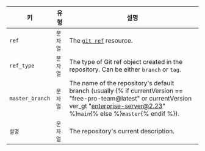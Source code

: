 | 키               | 유형    | 설명                                                                                                                                                                                            |
| --------------- | ----- | --------------------------------------------------------------------------------------------------------------------------------------------------------------------------------------------- |
| `ref`           | `문자열` | The [`git ref`](/v3/git/refs/#get-a-reference) resource.                                                                                                                                      |
| `ref_type`      | `문자열` | The type of Git ref object created in the repository. Can be either `branch` or `tag`.                                                                                                        |
| `master_branch` | `문자열` | The name of the repository's default branch (usually {% if currentVersion == "free-pro-team@latest" or currentVersion ver_gt "enterprise-server@2.23" %}`main`{% else %}`master`{% endif %}). |
| `설명`            | `문자열` | The repository's current description.                                                                                                                                                         |
